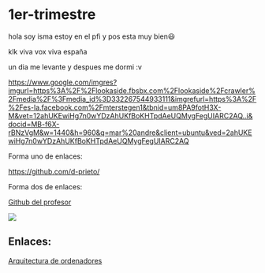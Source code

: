 # 1er-trimestre

hola soy isma estoy en el pfi y pos esta muy bien😃


klk viva vox viva españa 

un dia me levante y despues me dormi :v

https://www.google.com/imgres?imgurl=https%3A%2F%2Flookaside.fbsbx.com%2Flookaside%2Fcrawler%2Fmedia%2F%3Fmedia_id%3D332267544933111&imgrefurl=https%3A%2F%2Fes-la.facebook.com%2Fmterstegen1&tbnid=um8PA9fotH3X-M&vet=12ahUKEwiHg7n0wYDzAhUKfBoKHTpdAeUQMygFegUIARC2AQ..i&docid=MB-f6X-rBNzVgM&w=1440&h=960&q=mar%20andre&client=ubuntu&ved=2ahUKEwiHg7n0wYDzAhUKfBoKHTpdAeUQMygFegUIARC2AQ


Forma uno de enlaces:

https://github.com/d-prieto/

Forma dos de enlaces:

[Github del profesor](https://github.com/d-prieto/)

![](https://user-images.githubusercontent.com/60569015/117958562-6e3e5600-b31b-11eb-91a3-825233dda0ba.png)

## Enlaces:

[Arquitectura de ordenadores](https://github.com/ismamera/1er-trimestre/blob/main/arquiutectura%20de%20ordenadores.md)

